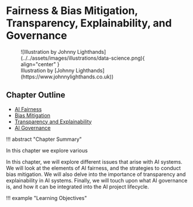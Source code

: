 # Fairness & Bias Mitigation, Transparency, Explainability, and Governance
<figure markdown>
  ![Illustration by Johnny Lighthands](../../assets/images/illustrations/data-science.png){ align="center" }
  <figcaption>Illustration by [Johnny Lighthands](https://www.johnnylighthands.co.uk))</figcaption>
</figure>

## Chapter Outline

- [AI Fairness](fairness.md)
- [Bias Mitigation](bias.md)
- [Transparency and Explainability](transparency.md)
- [AI Governance](governance.md)


!!! abstract "Chapter Summary"

   In this chapter we explore various 

   In this chapter, we will explore different issues that arise with AI systems. We will look at the elements of AI fairness, and the strategies to conduct bias mitigation. We will also delve into the importance of transparency and explainability in AI systems. Finally, we will touch upon what AI governance is, and how it can be integrated into the AI project lifecycle.

!!! example "Learning Objectives"

   

